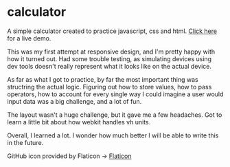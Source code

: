 # calculator

A simple calculator created to practice javascript, css and html. [Click here](https://h-nriquevieira.github.io/calculator/) for a live demo.

This was my first attempt at responsive design, and I'm pretty happy with how it turned out. Had some trouble testing, as simulating devices using dev tools doesn't really represent what it looks like on the actual device.

As far as what I got to practice, by far the most important thing was structring the actual logic. Figuring out how to store values, how to pass operators, how to account for every single way I could imagine a user would input data was a big challenge, and a lot of fun.

The layout wasn't a huge challenge, but it gave me a few headaches. Got to learn a little bit about how webkit handles vh units.

Overall, I learned a lot. I wonder how much better I will be able to write this in the future.

GitHub icon provided by Flaticon -> [Flaticon](https://www.flaticon.com/)